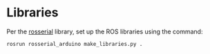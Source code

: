 # Libraries

Per the [rosserial](http://wiki.ros.org/rosserial_arduino/) library, set up the
ROS libraries using the command:

```
rosrun rosserial_arduino make_libraries.py .
```

